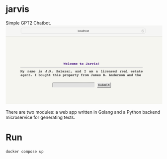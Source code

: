 # jarvis
Simple GPT2 Chatbot.
![alt text](https://github.com/hnaderi268/jarvis/blob/73536639ac6a5f848fdc272b6b679ce54cfa79e7/screenshot.png?raw=true)

There are two modules: a web app written in Golang and a Python backend microservice for generating texts.

# Run
```docker compose up```

